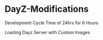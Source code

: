 DayZ-Modifications
==================
Development Cycle Time of 24hrs for 6 Hours

Loading Dayz Server with Custom Images